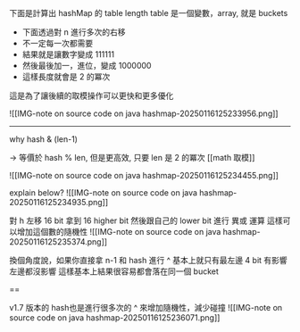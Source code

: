 

下面是計算出 hashMap 的 table length
table 是一個變數，array,  就是 buckets


- 下面透過對 n 進行多次的右移
- 不一定每一次都需要
- 結果就是讓數字變成 111111
- 然後最後加一，進位，變成 1000000
- 這樣長度就會是 2 的冪次

這是為了讓後續的取模操作可以更快和更多優化


![[IMG-note on source code on java hashmap-20250116125233956.png]]


---


why hash & (len-1)

-> 等價於 hash % len, 但是更高效, 只要 len 是 2 的冪次
[[math 取模]]

![[IMG-note on source code on java hashmap-20250116125234455.png]]



explain below?
![[IMG-note on source code on java hashmap-20250116125234935.png]]

對 h 左移 16 bit 拿到 16 higher bit
然後跟自己的 lower bit 進行 異或 運算
這樣可以增加這個數的隨機性
![[IMG-note on source code on java hashmap-20250116125235374.png]]

換個角度說，如果你直接拿 n-1 和 hash 進行 ^ 
基本上就只有最左邊 4 bit 有影響
左邊都沒影響
這樣基本上結果很容易都會落在同一個 bucket



==

v1.7 版本的 hash也是進行很多次的 ^ 來增加隨機性，減少碰撞
![[IMG-note on source code on java hashmap-20250116125236071.png]]
